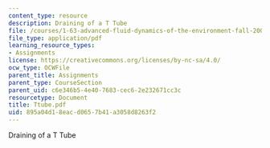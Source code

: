 ```yaml
---
content_type: resource
description: Draining of a T Tube
file: /courses/1-63-advanced-fluid-dynamics-of-the-environment-fall-2002/895a04d18eacd0657b41a3058d8263f2_Ttube.pdf
file_type: application/pdf
learning_resource_types:
- Assignments
license: https://creativecommons.org/licenses/by-nc-sa/4.0/
ocw_type: OCWFile
parent_title: Assignments
parent_type: CourseSection
parent_uid: c6e346b5-4e40-7683-cec6-2e232671cc3c
resourcetype: Document
title: Ttube.pdf
uid: 895a04d1-8eac-d065-7b41-a3058d8263f2
---
```

Draining of a T Tube